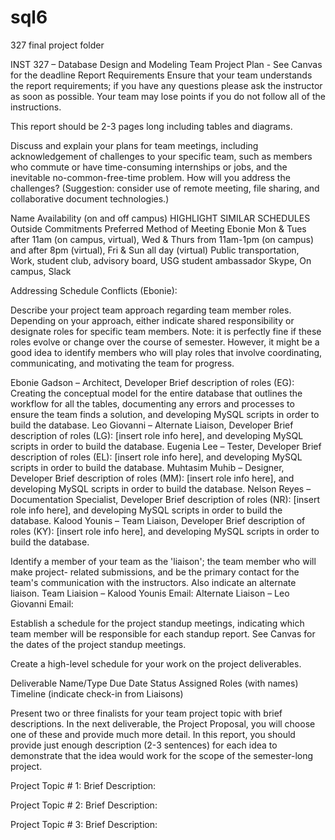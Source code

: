 # sql6
327 final project folder

INST 327 – Database Design and Modeling  Team Project Plan - See Canvas for the deadline Report Requirements
Ensure that your team understands the report requirements; if you have any questions please ask the instructor as soon as possible. Your team may lose points if you do not follow all of the instructions.

This report should be 2-3 pages long including tables and diagrams.

Discuss and explain your plans for team meetings, including acknowledgement of challenges to your specific team, such as members who commute or have time-consuming internships or jobs, and the inevitable no-common-free-time problem. How will you address the challenges? (Suggestion: consider use of remote meeting, file sharing, and collaborative document technologies.)

Name	Availability (on and off campus) HIGHLIGHT SIMILAR SCHEDULES	Outside Commitments	Preferred Method of Meeting
Ebonie	Mon & Tues after 11am (on campus, virtual), Wed & Thurs from 11am-1pm  (on campus) and after 8pm (virtual), Fri & Sun all day (virtual)	Public transportation, Work, student club, advisory board, USG student ambassador	Skype, On campus, Slack
			
			
			
			
			

Addressing Schedule Conflicts (Ebonie): 


Describe your project team approach regarding team member roles. Depending on your approach, either indicate shared responsibility or designate roles for specific team members. Note: it is perfectly fine if these roles evolve or change over the course of semester. However, it might be a good idea to identify members who will play roles that involve coordinating, communicating, and motivating the team for progress.
 


Ebonie Gadson – Architect, Developer 
Brief description of roles (EG): Creating the conceptual model for the entire database that outlines the workflow for all the tables, documenting any errors and processes to ensure the team finds a solution, and developing MySQL scripts in order to build the database.
Leo Giovanni – Alternate Liaison, Developer
Brief description of roles (LG): [insert role info here], and developing MySQL scripts in order to build the database.
Eugenia Lee – Tester, Developer
Brief description of roles (EL): [insert role info here], and developing MySQL scripts in order to build the database.
Muhtasim Muhib – Designer, Developer
Brief description of roles (MM): [insert role info here], and developing MySQL scripts in order to build the database.
Nelson Reyes – Documentation Specialist, Developer
Brief description of roles (NR): [insert role info here], and developing MySQL scripts in order to build the database.
Kalood Younis – Team Liaison, Developer 
Brief description of roles (KY): [insert role info here], and developing MySQL scripts in order to build the database.


Identify a member of your team as the 'liaison'; the team member who will make project- related submissions, and be the primary contact for the team's communication with the instructors. Also indicate an alternate liaison.
Team Liaision – Kalood Younis
	Email:
Alternate Liaison – Leo Giovanni 
	Email:

Establish a schedule for the project standup meetings, indicating which team member will be responsible for each standup report. See Canvas for the dates of the project standup meetings.

Create a high-level schedule for your work on the project deliverables.

Deliverable Name/Type	Due Date	Status	Assigned Roles (with names)	Timeline (indicate check-in from Liaisons)
				
				
				
				
				
			


Present two or three finalists for your team project topic with brief descriptions. In the next deliverable, the Project Proposal, you will choose one of these and provide much more detail. In this report, you should provide just enough description (2-3 sentences) for each idea to demonstrate that the idea would work for the scope of the semester-long project.

Project Topic # 1:
Brief Description:

Project Topic # 2:
Brief Description:

Project Topic # 3:
Brief Description:
